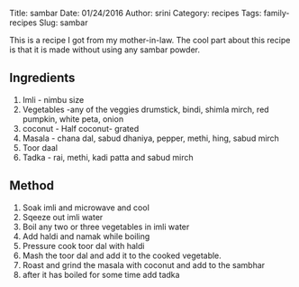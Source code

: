 Title: sambar
Date: 01/24/2016
Author: srini
Category: recipes
Tags: family-recipes
Slug: sambar 

This is a recipe I got from my mother-in-law. The cool part about this recipe is that it is made without using any sambar powder. 

Ingredients
-----------
1. Imli - nimbu size
2. Vegetables -any of the veggies drumstick, bindi, shimla mirch, red pumpkin, white peta, onion
3. coconut - Half coconut- grated
4. Masala - chana dal, sabud dhaniya, pepper, methi, hing, sabud mirch
5. Toor daal
6. Tadka - rai, methi, kadi patta and sabud mirch

Method
------
1. Soak imli and microwave and cool
2. Sqeeze out imli water
3. Boil any two or three vegetables in imli water
4. Add haldi and namak while boiling
5. Pressure cook toor dal with haldi
6. Mash the toor dal and add it to the cooked vegetable.
7. Roast and grind the masala with coconut and add to the sambhar
8. after it has boiled for some time add tadka
